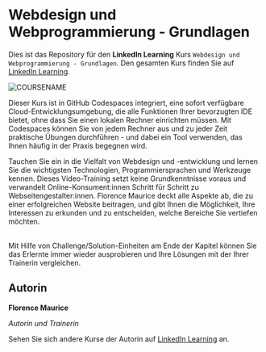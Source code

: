 # Webdesign und Webprogrammierung - Grundlagen

Dies ist das Repository für den **LinkedIn Learning** Kurs `Webdesign und Webprogrammierung - Grundlagen`. Den gesamten Kurs finden Sie auf [LinkedIn Learning][lil-course-url].

![COURSENAME][lil-thumbnail-url] 

Dieser Kurs ist in GitHub Codespaces integriert, eine sofort verfügbare Cloud-Entwicklungsumgebung, die alle Funktionen Ihrer bevorzugten IDE bietet, ohne dass Sie einen lokalen Rechner einrichten müssen. Mit Codespaces können Sie von jedem Rechner aus und zu jeder Zeit praktische Übungen durchführen - und dabei ein Tool verwenden, das Ihnen häufig in der Praxis begegnen wird. 


Tauchen Sie ein in die Vielfalt von Webdesign und -entwicklung und lernen Sie die wichtigsten Technologien, Programmiersprachen und Werkzeuge kennen. Dieses Video-Training setzt keine Grundkenntnisse voraus und verwandelt Online-Konsument:innen Schritt für Schritt zu Webseitengestalter:innen. Florence Maurice deckt alle Aspekte ab, die zu einer erfolgreichen Website beitragen, und gibt Ihnen die Möglichkeit, Ihre Interessen zu erkunden und zu entscheiden, welche Bereiche Sie vertiefen möchten.<br><br>

Mit Hilfe von Challenge/Solution-Einheiten am Ende der Kapitel können Sie das Erlernte immer wieder ausprobieren und Ihre Lösungen mit der Ihrer Trainerin vergleichen.

## Autorin
**Florence Maurice**

_Autorin und Trainerin_

Sehen Sie sich andere Kurse der Autorin auf [LinkedIn Learning](https://www.linkedin.com/learning/instructors/florence-maurice) an.

[0]: # (Replace these placeholder URLs with actual course URLs)
[lil-course-url]: https://www.linkedin.com/learning/webdesign-und-webprogrammierung-grundlagen-22859480
[lil-thumbnail-url]: https://media.licdn.com/dms/image/D560DAQG8VlQ2HfnICQ/learning-public-crop_675_1200/0/1696585317110?e=2147483647&v=beta&t=35k7jrLvEoGMMhVSBv-vUenUo789O6zLIZie2htq6zU
